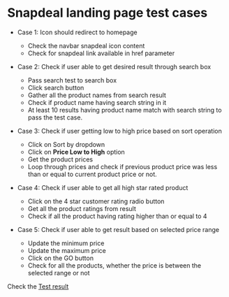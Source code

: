 # Snapdeal landing page test cases

- Case 1: Icon should redirect to homepage
	- Check the navbar snapdeal icon content
	- Check for snapdeal link available in href parameter

- Case 2: Check if user able to get desired result through search box
	- Pass search test to search box
	- Click search button
	- Gather all the product names from search result
	- Check if product name having search string in it
	- At least 10 results having product name match with search string to pass the test case.

- Case 3: Check if user getting low to high price based on sort operation
	- Click on Sort by dropdown
	- Click on **Price Low to High** option
	- Get the product prices
	- Loop through prices and check if previous product price was less than or equal to current product price or not.

- Case 4: Check if user able to get all high star rated product
	- Click on the 4 star customer rating radio button
	- Get all the product ratings from result
	- Check if all the product having rating higher than or equal to 4

- Case 5: Check if user able to get result based on selected price range
	- Update the minimum price
	- Update the maximum price
	- Click on the GO button
	- Check for all the products, whether the price is between the selected range or not
	

Check the [Test result](https://subha647.github.io/snapdeal-automation.git)